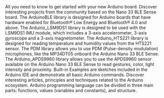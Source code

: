 <EssentialsColumn title="Guides">
  <EssentialElement title="Quickstart Guide" type="getting-started" link="/software/ide-v1/installing-mbed-os-nano-boards">
    All you need to know to get started with your new Arduino board.
  </EssentialElement>

  <EssentialElement title="Community Projects" type="tutorial" link="/tutorials/nano-33-ble-sense/community-projects">
    Discover interesting projects from the community based on the Nano 33 BLE Sense board.
  </EssentialElement>

</EssentialsColumn>

<EssentialsColumn title="Suggested Libraries">

  <EssentialElement title="ArduinoBLE" type="library" link="https://www.arduino.cc/en/Reference/ArduinoBLE">
The ArduinoBLE library is designed for Arduino boards that have hardware enabled for Bluetooth® Low Energy and Bluetooth® 4.0 and above. 
  </EssentialElement>

  <EssentialElement title="Arduino_LSM9DS1" type="library" link="https://www.arduino.cc/en/Reference/ArduinoLSM9DS1">
The Arduino_LSM9DS1 library is designed to be used with the LSM9DS1 IMU module, which includes a 3-axis accelerometer, 3-axis gyroscope and a 3-axis magnetometer. 
  </EssentialElement>

  <EssentialElement title="Arduino_HTS221" type="library" link="https://www.arduino.cc/en/Reference/ArduinoHTS221">
The Arduino_HTS221 library is designed for reading temperature and humidity values from the HTS221 sensor.
  </EssentialElement>

  <EssentialElement title="PDM" type="library" link="https://www.arduino.cc/en/Reference/PDM">
The PDM library allows you to use PDM (Pulse-density modulation) microphones, like the MP34DT05 onboard the Arduino Nano 33 BLE Sense.
  </EssentialElement>

  <EssentialElement title="Arduino_APDS9960" type="library" link="https://www.arduino.cc/en/Reference/ArduinoAPDS9960">
The Arduino_APDS9960 library allows you to use the APDS9960 sensor available on the Arduino Nano 33 BLE Sense to read gestures, color, light intensity and proximity.
  </EssentialElement>

</EssentialsColumn>

<EssentialsColumn title="Arduino Basics">
  <EssentialElement title="Built-in Examples" type="tutorial" link="/built-in-examples/">
    Built-in Examples are sketches included in the Arduino IDE and demonstrate all basic Arduino commands. 
  </EssentialElement>
  <EssentialElement title="Learn" type="resource" link="/learn/">
    Discover interesting articles, principles and techniques related to the Arduino ecosystem.
  </EssentialElement>
  <EssentialElement title="Language References" type="resource" link="https://www.arduino.cc/reference/en/">
  Arduino programming language can be divided in three main parts: functions, values (variables and constants), and structure.
  </EssentialElement>
</EssentialsColumn>